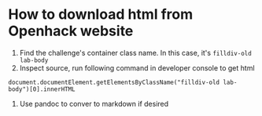 # How to download html from Openhack website

1. Find the challenge's container class name.  In this case, it's `filldiv-old lab-body`
1. Inspect source, run following command in developer console to get html

```
document.documentElement.getElementsByClassName("filldiv-old lab-body")[0].innerHTML
```

1. Use pandoc to conver to markdown if desired